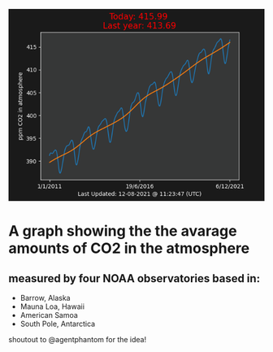 ![Graph](./graph.png)
# A graph showing the the avarage amounts of CO2 in the atmosphere 
 ## measured by four NOAA observatories based in: 
 * Barrow, Alaska 
* Mauna Loa, Hawaii 
* American Samoa  
* South Pole, Antarctica 

 shoutout to @agentphantom for the idea!